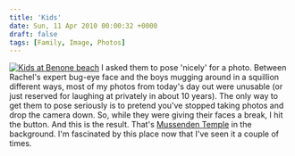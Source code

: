 ```yaml
---
title: 'Kids'
date: Sun, 11 Apr 2010 00:00:32 +0000
draft: false
tags: [Family, Image, Photos]
---
```


[![Kids at Benone beach](http://gerard.interwebworld.co.uk/files/2010/04/kids.jpg)](http://gerard.interwebworld.co.uk/files/2010/04/kids.jpg) I asked them to pose 'nicely' for a photo. Between Rachel's expert bug-eye face and the boys mugging around in a squillion different ways, most of my photos from today's day out were unusable (or just reserved for laughing at privately in about 10 years). The only way to get them to pose seriously is to pretend you've stopped taking photos and drop the camera down. So, while they were giving their faces a break, I hit the button. And this is the result. That's [Mussenden Temple](http://gerardmcgarry.com/photo/mussenden-temple) in the background. I'm fascinated by this place now that I've seen it a couple of times.